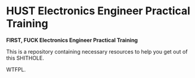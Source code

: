 # HUST Electronics Engineer Practical Training

**FIRST, FUCK Electronics Engineer Practical Training**

This is a repository containing necessary resources to help you get out of this SHITHOLE.


WTFPL.
